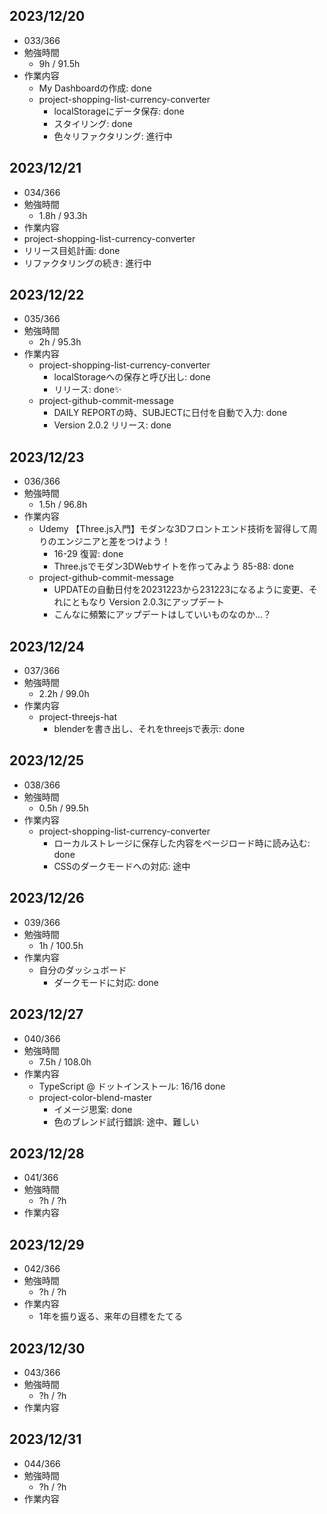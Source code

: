 ## 2023/12/20
- 033/366
- 勉強時間
  - 9h / 91.5h
- 作業内容
  - My Dashboardの作成: done
  - project-shopping-list-currency-converter
    - localStorageにデータ保存: done
    - スタイリング: done
    - 色々リファクタリング: 進行中

## 2023/12/21
- 034/366
- 勉強時間
  - 1.8h / 93.3h
- 作業内容
 - project-shopping-list-currency-converter
  - リリース目処計画: done
  - リファクタリングの続き: 進行中

## 2023/12/22
- 035/366
- 勉強時間
  - 2h / 95.3h
- 作業内容
  - project-shopping-list-currency-converter
    - localStorageへの保存と呼び出し: done
    - リリース: done✨
  - project-github-commit-message
    - DAILY REPORTの時、SUBJECTに日付を自動で入力: done
    - Version 2.0.2 リリース: done


## 2023/12/23
- 036/366
- 勉強時間
  - 1.5h / 96.8h
- 作業内容
  - Udemy 【Three.js入門】モダンな3Dフロントエンド技術を習得して周りのエンジニアと差をつけよう！
    - 16-29 復習: done
    - Three.jsでモダン3DWebサイトを作ってみよう 85-88: done
  - project-github-commit-message
    - UPDATEの自動日付を20231223から231223になるように変更、それにともなり Version 2.0.3にアップデート
    - こんなに頻繁にアップデートはしていいものなのか...？


## 2023/12/24
- 037/366
- 勉強時間
  - 2.2h / 99.0h
- 作業内容
  - project-threejs-hat
    - blenderを書き出し、それをthreejsで表示: done


## 2023/12/25
- 038/366
- 勉強時間
  - 0.5h / 99.5h
- 作業内容
  - project-shopping-list-currency-converter
    - ローカルストレージに保存した内容をページロード時に読み込む: done
    - CSSのダークモードへの対応: 途中

## 2023/12/26
- 039/366
- 勉強時間
  - 1h / 100.5h
- 作業内容
  - 自分のダッシュボード
    - ダークモードに対応: done

## 2023/12/27
- 040/366
- 勉強時間
  - 7.5h / 108.0h
- 作業内容
  - TypeScript @ ドットインストール: 16/16 done
  - project-color-blend-master
    - イメージ思案: done
    - 色のブレンド試行錯誤: 途中、難しい


## 2023/12/28
- 041/366
- 勉強時間
  - ?h / ?h
- 作業内容


## 2023/12/29
- 042/366
- 勉強時間
  - ?h / ?h
- 作業内容
  - 1年を振り返る、来年の目標をたてる


## 2023/12/30
- 043/366
- 勉強時間
  - ?h / ?h
- 作業内容


## 2023/12/31
- 044/366
- 勉強時間
  - ?h / ?h
- 作業内容

